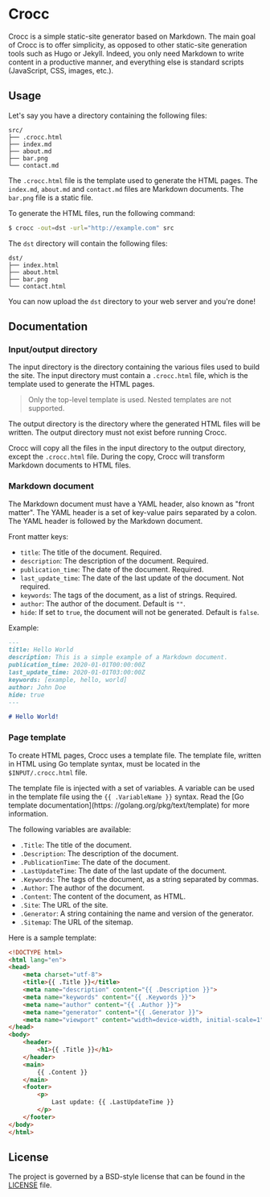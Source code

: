 # Crocc

Crocc is a simple static-site generator based on Markdown.
The main goal of Crocc is to offer simplicity, as opposed to other static-site
generation tools such as Hugo or Jekyll.
Indeed, you only need Markdown to write content in a productive manner, and
everything else is standard scripts (JavaScript, CSS, images, etc.).

## Usage

Let's say you have a directory containing the following files:

```
src/
├── .crocc.html
├── index.md
├── about.md
├── bar.png
└── contact.md
```

The `.crocc.html` file is the template used to generate the HTML pages.
The `index.md`, `about.md` and `contact.md` files are Markdown documents.
The `bar.png` file is a static file.

To generate the HTML files, run the following command:

```bash
$ crocc -out=dst -url="http://example.com" src
```

The `dst` directory will contain the following files:

```
dst/
├── index.html
├── about.html
├── bar.png
└── contact.html
```

You can now upload the `dst` directory to your web server and you're done!

## Documentation

### Input/output directory

The input directory is the directory containing the various files used to
build the site.
The input directory must contain a `.crocc.html` file, which is the
template used to generate the HTML pages.

> Only the top-level template is used. Nested templates are not supported.

The output directory is the directory where the generated HTML files will be
written.
The output directory must not exist before running Crocc.

Crocc will copy all the files in the input directory to the output directory,
except the `.crocc.html` file.
During the copy, Crocc will transform Markdown documents to HTML files.

### Markdown document

The Markdown document must have a YAML header, also known as "front matter".
The YAML header is a set of key-value pairs separated by a colon.
The YAML header is followed by the Markdown document.

Front matter keys:
* `title`: The title of the document. Required.
* `description`: The description of the document. Required.
* `publication_time`: The date of the document. Required.
* `last_update_time`: The date of the last update of the document. Not required.
* `keywords`: The tags of the document, as a list of strings. Required.
* `author`: The author of the document. Default is `""`.
* `hide`: If set to `true`, the document will not be generated.
Default is `false`.

Example:

```md
---
title: Hello World
description: This is a simple example of a Markdown document.
publication_time: 2020-01-01T00:00:00Z
last_update_time: 2020-01-01T03:00:00Z
keywords: [example, hello, world]
author: John Doe
hide: true
---

# Hello World!
```

### Page template

To create HTML pages, Crocc uses a template file.
The template file, written in HTML using Go template syntax, must be located in
the `$INPUT/.crocc.html` file.

The template file is injected with a set of variables. A variable can be used
in the template file using the `{{ .VariableName }}` syntax.
Read the [Go template documentation](https: //golang.org/pkg/text/template) for
more information.

The following variables are available:
* `.Title`: The title of the document.
* `.Description`: The description of the document.
* `.PublicationTime`: The date of the document.
* `.LastUpdateTime`: The date of the last update of the document.
* `.Keywords`: The tags of the document, as a string separated by commas.
* `.Author`: The author of the document.
* `.Content`: The content of the document, as HTML.
* `.Site`: The URL of the site.
* `.Generator`: A string containing the name and version of the generator.
* `.Sitemap`: The URL of the sitemap.

Here is a sample template:

```html
<!DOCTYPE html>
<html lang="en">
<head>
	<meta charset="utf-8">
	<title>{{ .Title }}</title>
	<meta name="description" content="{{ .Description }}">
	<meta name="keywords" content="{{ .Keywords }}">
	<meta name="author" content="{{ .Author }}">
	<meta name="generator" content="{{ .Generator }}">
	<meta name="viewport" content="width=device-width, initial-scale=1">
</head>
<body>
	<header>
		<h1>{{ .Title }}</h1>
	</header>
	<main>
		{{ .Content }}
	</main>
	<footer>
		<p>
			Last update: {{ .LastUpdateTime }}
		</p>
	</footer>
</body>
</html>
```

## License

The project is governed by a BSD-style license that can be found in the 
[LICENSE](LICENSE) file.